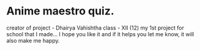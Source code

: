 # Anime maestro quiz.

creator of project - Dhairya Vahishtha
class - XII (12)
my 1st project for school that I made...
I hope you like it and if it helps you let me know, it will also make me happy.
